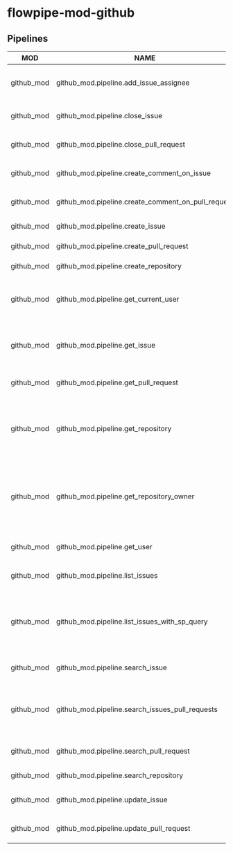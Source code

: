 # flowpipe-mod-github

## Pipelines


| MOD        | NAME                                               | DESCRIPTION                                                                            |
|------------|----------------------------------------------------|----------------------------------------------------------------------------------------|
| github_mod | github_mod.pipeline.add_issue_assignee             | Add assignee(s) to an issue in a repository.                                           |
| github_mod | github_mod.pipeline.close_issue                    | Close an Issue in a repository.                                                        |
| github_mod | github_mod.pipeline.close_pull_request             | Close a pull request in a repository.                                                  |
| github_mod | github_mod.pipeline.create_comment_on_issue        | Create a comment on an Issue.                                                          |
| github_mod | github_mod.pipeline.create_comment_on_pull_request | Create a comment on pull request.                                                      |
| github_mod | github_mod.pipeline.create_issue                   | Create a new issue.                                                                    |
| github_mod | github_mod.pipeline.create_pull_request            | Create a Pull request.                                                                 |
| github_mod | github_mod.pipeline.create_repository              | Create a new repository.                                                               |
| github_mod | github_mod.pipeline.get_current_user               | Get the details of currently authenticated user.                                       |
| github_mod | github_mod.pipeline.get_issue                      | Get issue details from the current repository by number.                               |
| github_mod | github_mod.pipeline.get_pull_request               | Get the details of a Pull Request.                                                     |
| github_mod | github_mod.pipeline.get_repository                 | Get the details of a given repository by the owner and repository name.                |
| github_mod | github_mod.pipeline.get_repository_owner           | Get the details of a repository owner (ie. either a User or an Organization) by login. |
| github_mod | github_mod.pipeline.get_user                       | Get the details of a user by login.                                                    |
| github_mod | github_mod.pipeline.list_issues                    | List of OPEN issues in the repository.                                                 |
| github_mod | github_mod.pipeline.list_issues_with_sp_query      | List of all OPEN issues in the repository using steampipe query.                       |
| github_mod | github_mod.pipeline.search_issue                   | Find an issue in a repository.                                                         |
| github_mod | github_mod.pipeline.search_issues_pull_requests    | Find Issues and pull requests by state and keyword in a repository.                    |
| github_mod | github_mod.pipeline.search_pull_request            | Find a pull request in a repository.                                                   |
| github_mod | github_mod.pipeline.search_repository              | Find a repository.                                                                     |
| github_mod | github_mod.pipeline.update_issue                   | Update an Issue in a repository.                                                       |
| github_mod | github_mod.pipeline.update_pull_request            | Update a Pull Request in a repository.                                                 |
